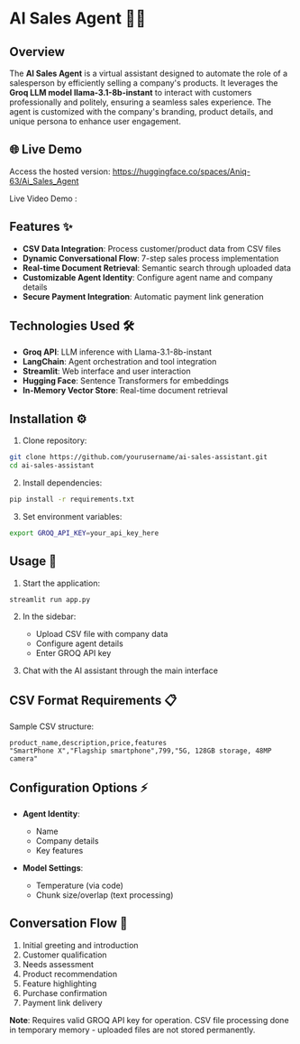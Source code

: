 # AI Sales Agent 🤖💼

## Overview
The **AI Sales Agent** is a virtual assistant designed to automate the role of a salesperson by efficiently selling a company's products. It leverages the **Groq LLM model llama-3.1-8b-instant** to interact with customers professionally and politely, ensuring a seamless sales experience. The agent is customized with the company's branding, product details, and unique persona to enhance user engagement.

## 🌐 Live Demo  
Access the hosted version: https://huggingface.co/spaces/Aniq-63/Ai_Sales_Agent

Live Video Demo : 


## Features ✨

- **CSV Data Integration**: Process customer/product data from CSV files
- **Dynamic Conversational Flow**: 7-step sales process implementation
- **Real-time Document Retrieval**: Semantic search through uploaded data
- **Customizable Agent Identity**: Configure agent name and company details
- **Secure Payment Integration**: Automatic payment link generation

## Technologies Used 🛠️

- **Groq API**: LLM inference with Llama-3.1-8b-instant
- **LangChain**: Agent orchestration and tool integration
- **Streamlit**: Web interface and user interaction
- **Hugging Face**: Sentence Transformers for embeddings
- **In-Memory Vector Store**: Real-time document retrieval

## Installation ⚙️

1. Clone repository:
```bash
git clone https://github.com/yourusername/ai-sales-assistant.git
cd ai-sales-assistant
```

2. Install dependencies:
```bash
pip install -r requirements.txt
```

3. Set environment variables:
```bash
export GROQ_API_KEY=your_api_key_here
```

## Usage 🚀

1. Start the application:
```bash
streamlit run app.py
```

2. In the sidebar:
   - Upload CSV file with company data
   - Configure agent details
   - Enter GROQ API key

3. Chat with the AI assistant through the main interface

## CSV Format Requirements 📋

Sample CSV structure:
```csv
product_name,description,price,features
"SmartPhone X","Flagship smartphone",799,"5G, 128GB storage, 48MP camera"
```

## Configuration Options ⚡

- **Agent Identity**:
  - Name
  - Company details
  - Key features

- **Model Settings**:
  - Temperature (via code)
  - Chunk size/overlap (text processing)

## Conversation Flow 🔄

1. Initial greeting and introduction
2. Customer qualification
3. Needs assessment
4. Product recommendation
5. Feature highlighting
6. Purchase confirmation
7. Payment link delivery



**Note**: Requires valid GROQ API key for operation. CSV file processing done in temporary memory - uploaded files are not stored permanently.
```
